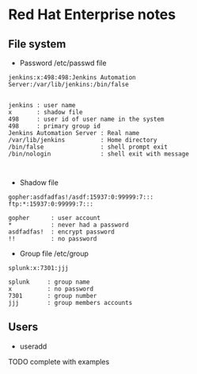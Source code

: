 # Red Hat Enterprise notes

## File system

- Password /etc/passwd file

```
jenkins:x:498:498:Jenkins Automation Server:/var/lib/jenkins:/bin/false


jenkins : user name
x       : shadow file
498     : user id of user name in the system
498     : primary group id
Jenkins Automation Server : Real name
/var/lib/jenkins          : Home directory
/bin/false                : shell prompt exit
/bin/nologin              : shell exit with message



```

- Shadow file

```
gopher:asdfadfas!/asdf:15937:0:99999:7:::
ftp:*:15937:0:99999:7:::

gopher      : user account
*           : never had a password 
asdfadfas!  : encrypt password
!!          : no password
```

- Group file /etc/group

```
splunk:x:7301:jjj

splunk     : group name
x          : no password
7301       : group number
jjj        : group members accounts
```

## Users

-  useradd

TODO complete with examples


 
